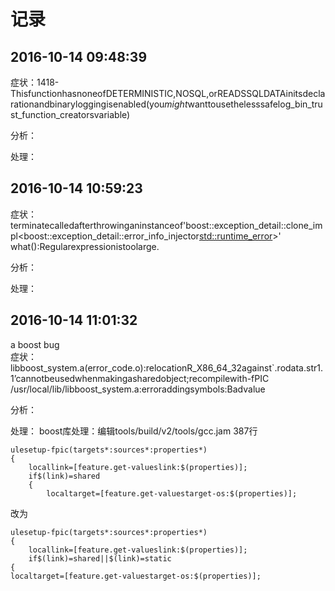 # 记录
## 2016-10-14 09:48:39
症状：1418-ThisfunctionhasnoneofDETERMINISTIC,NOSQL,orREADSSQLDATAinitsdeclarationandbinaryloggingisenabled(you*might*wanttousethelesssafelog_bin_trust_function_creatorsvariable)

分析：

处理：
## 2016-10-14 10:59:23
症状：terminatecalledafterthrowinganinstanceof'boost::exception_detail::clone_impl<boost::exception_detail::error_info_injector<std::runtime_error>>'
what():Regularexpressionistoolarge.

分析：

处理：


## 2016-10-14 11:01:32
a boost bug  
症状：
libboost_system.a(error_code.o):relocationR_X86_64_32against`.rodata.str1.1’cannotbeusedwhenmakingasharedobject;recompilewith-fPIC<br>
/usr/local/lib/libboost_system.a:erroraddingsymbols:Badvalue

分析：

处理：
boost库处理：编辑tools/build/v2/tools/gcc.jam 387行
```
ulesetup-fpic(targets*:sources*:properties*)
{
    locallink=[feature.get-valueslink:$(properties)];
    if$(link)=shared
    {
        localtarget=[feature.get-valuestarget-os:$(properties)];
```
改为
```
ulesetup-fpic(targets*:sources*:properties*)
{
    locallink=[feature.get-valueslink:$(properties)];
    if$(link)=shared||$(link)=static
{
localtarget=[feature.get-valuestarget-os:$(properties)];
```
